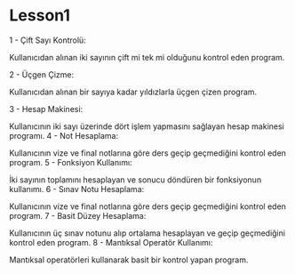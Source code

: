 # Lesson1


1 - Çift Sayı Kontrolü:

Kullanıcıdan alınan iki sayının çift mi tek mi olduğunu kontrol eden program.

2 - Üçgen Çizme:

Kullanıcıdan alınan bir sayıya kadar yıldızlarla üçgen çizen program.

3 - Hesap Makinesi:

Kullanıcının iki sayı üzerinde dört işlem yapmasını sağlayan hesap makinesi programı.
4 - Not Hesaplama:


Kullanıcının vize ve final notlarına göre ders geçip geçmediğini kontrol eden program.
5 - Fonksiyon Kullanımı:


İki sayının toplamını hesaplayan ve sonucu döndüren bir fonksiyonun kullanımı.
6 - Sınav Notu Hesaplama:


Kullanıcının vize ve final notlarına göre ders geçip geçmediğini kontrol eden program.
7 - Basit Düzey Hesaplama:


Kullanıcının üç sınav notunu alıp ortalama hesaplayan ve geçip geçmediğini kontrol eden program.
8 - Mantıksal Operatör Kullanımı:


Mantıksal operatörleri kullanarak basit bir kontrol yapan program.
